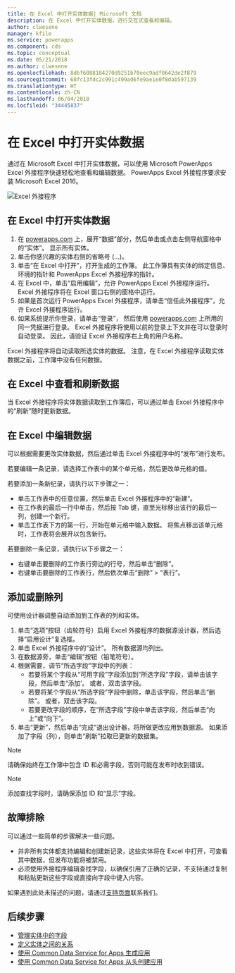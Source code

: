 ```yaml
---
title: 在 Excel 中打开实体数据| Microsoft 文档
description: 在 Excel 中打开实体数据，进行交互式查看和编辑。
author: clwesene
manager: kfile
ms.service: powerapps
ms.component: cds
ms.topic: conceptual
ms.date: 05/21/2018
ms.author: clwesene
ms.openlocfilehash: 8dbf6088104270d9251b70eec9adf0642de2f879
ms.sourcegitcommit: 68fc13fdc2c991c499ad6fe9ae1e0f8dab597139
ms.translationtype: HT
ms.contentlocale: zh-CN
ms.lasthandoff: 06/04/2018
ms.locfileid: "34445837"
---
```

# <a name="open-entity-data-in-excel"></a>在 Excel 中打开实体数据
通过在 Microsoft Excel 中打开实体数据，可以使用 Microsoft PowerApps Excel 外接程序快速轻松地查看和编辑数据。 PowerApps Excel 外接程序要求安装 Microsoft Excel 2016。

![Excel 外接程序](./media/data-platform-cds-excel-addin/ExcelAddin.png "PowerApps Excel 外接程序")

## <a name="open-entity-data-in-excel"></a>在 Excel 中打开实体数据
1. 在 [powerapps.com](https://web.powerapps.com) 上，展开“数据”部分，然后单击或点击左侧导航窗格中的“实体”。 显示所有实体。
2. 单击你感兴趣的实体右侧的省略号 (...)。
3. 单击“在 Excel 中打开”，打开生成的工作簿。 此工作簿具有实体的绑定信息、环境的指针和 PowerApps Excel 外接程序的指针。  
4. 在 Excel 中，单击“启用编辑”，允许 PowerApps Excel 外接程序运行。 Excel 外接程序将在 Excel 窗口右侧的窗格中运行。
5. 如果是首次运行 PowerApps Excel 外接程序，请单击“信任此外接程序”，允许 Excel 外接程序运行。
6. 如果系统提示你登录，请单击“登录”， 然后使用 [powerapps.com](https://web.powerapps.com) 上所用的同一凭据进行登录。 Excel 外接程序将使用以前的登录上下文并在可以登录时自动登录。 因此，请验证 Excel 外接程序右上角的用户名称。

Excel 外接程序将自动读取所选实体的数据。 注意，在 Excel 外接程序读取实体数据之前，工作簿中没有任何数据。

## <a name="view-and-refresh-data-in-excel"></a>在 Excel 中查看和刷新数据
当 Excel 外接程序将实体数据读取到工作簿后，可以通过单击 Excel 外接程序中的“刷新”随时更新数据。

## <a name="edit-data-in-excel"></a>在 Excel 中编辑数据
可以根据需要更改实体数据，然后通过单击 Excel 外接程序中的“发布”进行发布。

若要编辑一条记录，请选择工作表中的某个单元格，然后更改单元格的值。

若要添加一条新纪录，请执行以下步骤之一：

* 单击工作表中的任意位置，然后单击 Excel 外接程序中的“新建”。
* 在工作表的最后一行中单击，然后按 Tab 键，直至光标移出该行的最后一列，创建一个新行。
* 单击工作表下方的第一行，开始在单元格中输入数据。 将焦点移出该单元格时，工作表将会展开以包含新行。

若要删除一条记录，请执行以下步骤之一：

* 右键单击要删除的工作表行旁边的行号，然后单击“删除”。
* 右键单击要删除的工作表行，然后依次单击“删除” > “表行”。

## <a name="add-or-remove-columns"></a>添加或删除列
可使用设计器调整自动添加到工作表的列和实体。

1. 单击“选项”按钮（齿轮符号）启用 Excel 外接程序的数据源设计器，然后选择“启用设计”复选框。
2. 单击 Excel 外接程序中的“设计”。 所有数据源均列出。
3. 在数据源旁，单击“编辑”按钮（铅笔符号）。
4. 根据需要，调节“所选字段”字段中的列表：
   * 若要将某个字段从“可用字段”字段添加到“所选字段”字段，请单击该字段，然后单击“添加’。 或者，双击该字段。
   * 若要将某个字段从“所选字段”字段中删除，单击该字段，然后单击“删除”。 或者，双击该字段。
   * 若要更改字段的顺序，在“所选字段”字段中单击该字段，然后单击“向上”或“向下”。
5. 单击“更新”，然后单击“完成”退出设计器，将所做更改应用到数据源。 如果添加了字段（列），则单击“刷新”拉取已更新的数据集。

> [!NOTE]
> 请确保始终在工作簿中包含 ID 和必需字段，否则可能在发布时收到错误。

> [!NOTE]
> 添加查找字段时，请确保添加 ID 和“显示”字段。

## <a name="troubleshooting"></a>故障排除
可以通过一些简单的步骤解决一些问题。

* 并非所有实体都支持编辑和创建新记录，这些实体将在 Excel 中打开，可查看其中数据，但发布功能将被禁用。
* 必须使用外接程序编辑查找字段，以确保引用了正确的记录，不支持通过复制和粘贴更新这些字段或直接向字段中键入内容。


如果遇到此处未描述的问题，请通过[支持页面](https://powerapps.microsoft.com/support/)联系我们。

## <a name="next-steps"></a>后续步骤
* [管理实体中的字段](data-platform-manage-fields.md)
* [定义实体之间的关系](data-platform-entity-lookup.md)
* [使用 Common Data Service for Apps 生成应用](../canvas-apps/data-platform-create-app.md)
* [使用 Common Data Service for Apps 从头创建应用](../canvas-apps/data-platform-create-app-scratch.md)

